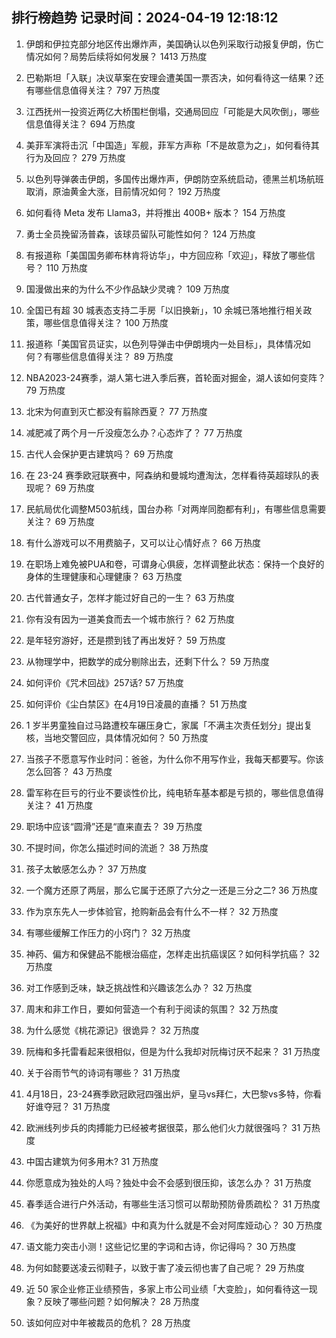 
## 排行榜趋势 记录时间：2024-04-19 12:18:12
  
  1. 伊朗和伊拉克部分地区传出爆炸声，美国确认以色列采取行动报复伊朗，伤亡情况如何？局势后续将如何发展？ 1413 万热度
    
  2. 巴勒斯坦「入联」决议草案在安理会遭美国一票否决，如何看待这一结果？还有哪些信息值得关注？ 797 万热度
    
  3. 江西抚州一投资近两亿大桥围栏倒塌，交通局回应「可能是大风吹倒」，哪些信息值得关注？ 694 万热度
    
  4. 美菲军演将击沉「中国造」军舰，菲军方声称「不是故意为之」，如何看待其行为及回应？ 279 万热度
    
  5. 以色列导弹袭击伊朗，多国传出爆炸声，伊朗防空系统启动，德黑兰机场航班取消，原油黄金大涨，目前情况如何？ 192 万热度
    
  6. 如何看待 Meta 发布 Llama3，并将推出 400B+ 版本？ 154 万热度
    
  7. 勇士全员挽留汤普森，该球员留队可能性如何？ 124 万热度
    
  8. 有报道称「美国国务卿布林肯将访华」，中方回应称「欢迎」，释放了哪些信号？ 110 万热度
    
  9. 国漫做出来的为什么不少作品缺少灵魂？ 109 万热度
    
  10. 全国已有超 30 城表态支持二手房「以旧换新」，10 余城已落地推行相关政策，哪些信息值得关注？ 100 万热度
    
  11. 报道称「美国官员证实，以色列导弹击中伊朗境内一处目标」，具体情况如何？有哪些信息值得关注？ 89 万热度
    
  12. NBA2023-24赛季，湖人第七进入季后赛，首轮面对掘金，湖人该如何变阵？ 79 万热度
    
  13. 北宋为何直到灭亡都没有翦除西夏？ 77 万热度
    
  14. 减肥减了两个月一斤没瘦怎么办？心态炸了？ 77 万热度
    
  15. 古代人会保护更古建筑吗？ 69 万热度
    
  16. 在 23-24 赛季欧冠联赛中，阿森纳和曼城均遭淘汰，怎样看待英超球队的表现呢？ 69 万热度
    
  17. 民航局优化调整M503航线，国台办称「对两岸同胞都有利」，有哪些信息需要关注？ 69 万热度
    
  18. 有什么游戏可以不用费脑子，又可以让心情好点？ 66 万热度
    
  19. 在职场上难免被PUA和卷，可谓身心俱疲，怎样调整此状态：保持一个良好的身体的生理健康和心理健康？ 63 万热度
    
  20. 古代普通女子，怎样才能过好自己的一生？ 63 万热度
    
  21. 你有没有因为一道美食而去一个城市旅行？ 62 万热度
    
  22. 是年轻穷游好，还是攒到钱了再出发好？ 59 万热度
    
  23. 从物理学中，把数学的成分剔除出去，还剩下什么？ 59 万热度
    
  24. 如何评价《咒术回战》257话? 57 万热度
    
  25. 如何评价《尘白禁区》在4月19日凌晨的直播？ 51 万热度
    
  26. 1 岁半男童独自过马路遭校车碾压身亡，家属「不满主次责任划分」提出复核，当地交警回应，具体情况如何？ 50 万热度
    
  27. 当孩子不愿意写作业时问：爸爸，为什么你不用写作业，我每天都要写。你该怎么回答？ 43 万热度
    
  28. 雷军称在巨亏的行业不要谈性价比，纯电轿车基本都是亏损的，哪些信息值得关注？ 41 万热度
    
  29. 职场中应该“圆滑”还是“直来直去？ 39 万热度
    
  30. 不提时间，你怎么描述时间的流逝？ 38 万热度
    
  31. 孩子太敏感怎么办？ 37 万热度
    
  32. 一个魔方还原了两层，那么它属于还原了六分之一还是三分之二? 36 万热度
    
  33. 作为京东先人一步体验官，抢购新品会有什么不一样？ 32 万热度
    
  34. 有哪些缓解工作压力的小窍门？ 32 万热度
    
  35. 神药、偏方和保健品不能根治癌症，怎样走出抗癌误区？如何科学抗癌？ 32 万热度
    
  36. 对工作感到乏味，缺乏挑战性和兴趣该怎么办？ 32 万热度
    
  37. 周末和非工作日，要如何营造一个有利于阅读的氛围？ 32 万热度
    
  38. 为什么感觉《桃花源记》很诡异？ 32 万热度
    
  39. 阮梅和多托雷看起来很相似，但是为什么我却对阮梅讨厌不起来？ 31 万热度
    
  40. 关于谷雨节气的诗词有哪些？ 31 万热度
    
  41. 4月18日，23-24赛季欧冠欧冠四强出炉，皇马vs拜仁，大巴黎vs多特，你看好谁夺冠？ 31 万热度
    
  42. 欧洲线列步兵的肉搏能力已经被考据很菜，那么他们火力就很强吗？ 31 万热度
    
  43. 中国古建筑为何多用木? 31 万热度
    
  44. 你愿意成为独处的人吗？独处中会不会感到很压抑，该怎么办？ 31 万热度
    
  45. 春季适合进行户外活动，有哪些生活习惯可以帮助预防骨质疏松？ 31 万热度
    
  46. 《为美好的世界献上祝福》中和真为什么就是不会对阿库娅动心？ 30 万热度
    
  47. 语文能力突击小测！这些记忆里的字词和古诗，你记得吗？ 30 万热度
    
  48. 为何如懿要送凌云彻鞋子，以致于害了凌云彻也害了自己呢？ 29 万热度
    
  49. 近 50 家企业修正业绩预告，多家上市公司业绩「大变脸」，如何看待这一现象？反映了哪些问题？如何解决？ 28 万热度
    
  50. 该如何应对中年被裁员的危机？ 28 万热度
    